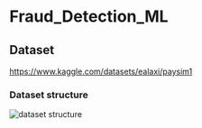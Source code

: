 # Fraud_Detection_ML

## Dataset

https://www.kaggle.com/datasets/ealaxi/paysim1

### Dataset structure
![dataset structure]([(https://github.com/404fafnir/Fraud_Detection_ML/blob/main/img/Dataset%20img.png)https://github.com/404fafnir/Fraud_Detection_ML/blob/main/img/Dataset_img.png])




